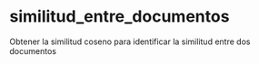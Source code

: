 # similitud_entre_documentos
Obtener la similitud coseno para identificar la similitud entre dos documentos

